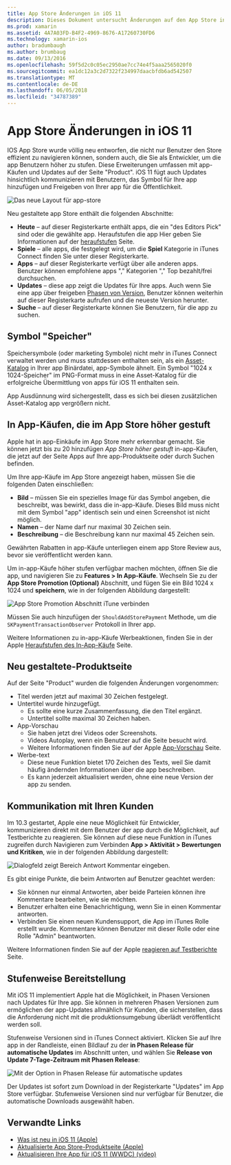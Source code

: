 ```yaml
---
title: App Store Änderungen in iOS 11
description: Dieses Dokument untersucht Änderungen auf den App Store in iOS-11. Eine Anwendung Symbol "Store", höher gestuften in-app-Einkäufe, Seite neu entworfenes Produkt, Kommunikation mit Ihren Kunden und in mehreren Phasen Versionen werden erörtert.
ms.prod: xamarin
ms.assetid: 4A7A03FD-B4F2-4969-8676-A17260730FD6
ms.technology: xamarin-ios
author: bradumbaugh
ms.author: brumbaug
ms.date: 09/13/2016
ms.openlocfilehash: 59f5d2c0c05ec2950ae7cc74e4f5aaa2565020f0
ms.sourcegitcommit: ea1dc12a3c2d7322f234997daacbfdb6ad542507
ms.translationtype: MT
ms.contentlocale: de-DE
ms.lasthandoff: 06/05/2018
ms.locfileid: "34787389"
---
```

# <a name="app-store-changes-in-ios-11"></a>App Store Änderungen in iOS 11

IOS App Store wurde völlig neu entworfen, die nicht nur Benutzer den Store effizient zu navigieren können, sondern auch, die Sie als Entwickler, um die app Benutzern höher zu stufen. Diese Erweiterungen umfassen mit app-Käufen und Updates auf der Seite "Product". iOS 11 fügt auch Updates hinsichtlich kommunizieren mit Benutzern, das Symbol für Ihre app hinzufügen und Freigeben von Ihrer app für die Öffentlichkeit.

![Das neue Layout für app-store](app-store-changes-images/image3.jpg)

Neu gestaltete app Store enthält die folgenden Abschnitte:

- **Heute** – auf dieser Registerkarte enthält apps, die ein "des Editors Pick" sind oder die gewählte app. Heraufstufen die app Hier geben Sie Informationen auf der [heraufstufen](https://developer.apple.com//contact/app-store/promote/) Seite.
- **Spiele** – alle apps, die festgelegt wird, um die **Spiel** Kategorie in iTunes Connect finden Sie unter dieser Registerkarte.
- **Apps** – auf dieser Registerkarte verfügt über alle anderen apps. Benutzer können empfohlene apps "," Kategorien "," Top bezahlt/frei durchsuchen.
- **Updates** – diese app zeigt die Updates für Ihre apps. Auch wenn Sie eine app über freigeben [Phasen von Version](#Phased_Release), Benutzer können weiterhin auf dieser Registerkarte aufrufen und die neueste Version herunter.
- **Suche** – auf dieser Registerkarte können Sie Benutzern, für die app zu suchen.

## <a name="store-icon"></a>Symbol "Speicher"

Speichersymbole (oder marketing Symbole) nicht mehr in iTunes Connect verwaltet werden und muss stattdessen enthalten sein, als ein [Asset-Katalog](~/ios/app-fundamentals/images-icons/app-icons.md) in Ihrer app Binärdatei, app-Symbole ähnelt. Ein Symbol "1024 x 1024-Speicher" im PNG-Format muss in eine Asset-Katalog für die erfolgreiche Übermittlung von apps für iOS 11 enthalten sein.

App Ausdünnung wird sichergestellt, dass es sich bei diesen zusätzlichen Asset-Katalog app vergrößern nicht.


## <a name="in-app-purchases-promoted-in-the-app-store"></a>In App-Käufen, die im App Store höher gestuft

Apple hat in app-Einkäufe im App Store mehr erkennbar gemacht. Sie können jetzt bis zu 20 hinzufügen _App Store höher gestuft_ in-app-Käufen, die jetzt auf der Seite Apps auf Ihre app-Produktseite oder durch Suchen befinden.

Um Ihre app-Käufe im App Store angezeigt haben, müssen Sie die folgenden Daten einschließen:

- **Bild** – müssen Sie ein spezielles Image für das Symbol angeben, die beschreibt, was bewirkt, dass die in-app-Käufe. Dieses Bild muss nicht mit dem Symbol "app" identisch sein und einen Screenshot ist nicht möglich.
- **Namen** – der Name darf nur maximal 30 Zeichen sein.
- **Beschreibung** – die Beschreibung kann nur maximal 45 Zeichen sein.

Gewährten Rabatten in app-Käufe unterliegen einem app Store Review aus, bevor sie veröffentlicht werden kann.

Um in-app-Käufe höher stufen verfügbar machen möchten, öffnen Sie die app, und navigieren Sie zu **Features > In App-Käufe**. Wechseln Sie zu der **App Store Promotion (Optional)** Abschnitt, und fügen Sie ein Bild 1024 x 1024 und **speichern**, wie in der folgenden Abbildung dargestellt:

![App Store Promotion Abschnitt iTune verbinden](app-store-changes-images/image4.png)

Müssen Sie auch hinzufügen der `ShouldAddStorePayment` Methode, um die `SKPaymentTransactionObserver` Protokoll in Ihrer app.

Weitere Informationen zu in-app-Käufe Werbeaktionen, finden Sie in der Apple [Heraufstufen des In-App-Käufe](https://developer.apple.com/app-store/promoting-in-app-purchases/) Seite.

## <a name="redesigned-product-page"></a>Neu gestaltete-Produktseite

Auf der Seite "Product" wurden die folgenden Änderungen vorgenommen:

- Titel werden jetzt auf maximal 30 Zeichen festgelegt.
- Untertitel wurde hinzugefügt.
    - Es sollte eine kurze Zusammenfassung, die den Titel ergänzt.
    - Untertitel sollte maximal 30 Zeichen haben.
- App-Vorschau
    - Sie haben jetzt drei Videos oder Screenshots.
    - Videos Autoplay, wenn ein Benutzer auf die Seite besucht wird.
    - Weitere Informationen finden Sie auf der Apple [App-Vorschau](https://developer.apple.com/app-store/app-previews/) Seite.
- Werbe-text
    - Diese neue Funktion bietet 170 Zeichen des Texts, weil Sie damit häufig ändernden Informationen über die app beschreiben.
    - Es kann jederzeit aktualisiert werden, ohne eine neue Version der app zu senden.

## <a name="customer-communication"></a>Kommunikation mit Ihren Kunden

Im 10.3 gestartet, Apple eine neue Möglichkeit für Entwickler, kommunizieren direkt mit dem Benutzer der app durch die Möglichkeit, auf Testberichte zu reagieren. Sie können auf diese neue Funktion in iTunes zugreifen durch Navigieren zum Verbinden **App > Aktivität > Bewertungen und Kritiken**, wie in der folgenden Abbildung dargestellt:

![Dialogfeld zeigt Bereich Antwort Kommentar eingeben.](app-store-changes-images/image5.png)

Es gibt einige Punkte, die beim Antworten auf Benutzer geachtet werden:

- Sie können nur einmal Antworten, aber beide Parteien können ihre Kommentare bearbeiten, wie sie möchten.
- Benutzer erhalten eine Benachrichtigung, wenn Sie in einen Kommentar antworten.
- Verbinden Sie einen neuen Kundensupport, die App im iTunes Rolle erstellt wurde. Kommentare können Benutzer mit dieser Rolle oder eine Rolle "Admin" beantworten.

Weitere Informationen finden Sie auf der Apple [reagieren auf Testberichte](https://developer.apple.com/app-store/responding-to-reviews/) Seite.

<a name="Phased_Release"/>

## <a name="phased-release"></a>Stufenweise Bereitstellung

Mit iOS 11 implementiert Apple hat die Möglichkeit, in Phasen Versionen nach Updates für Ihre app. Sie können in mehreren Phasen Versionen zum ermöglichen der app-Updates allmählich für Kunden, die sicherstellen, dass die Anforderung nicht mit die produktionsumgebung überlädt veröffentlicht werden soll.

Stufenweise Versionen sind in iTunes Connect aktiviert. Klicken Sie auf Ihre app in der Randleiste, einen Bildlauf zu der **in Phasen Release für automatische Updates** im Abschnitt unten, und wählen Sie **Release von Update 7-Tage-Zeitraum mit Phasen Release**:

![Mit der Option in Phasen Release für automatische updates](app-store-changes-images/image6.png)

Der Updates ist sofort zum Download in der Registerkarte "Updates" im App Store verfügbar. Stufenweise Versionen sind nur verfügbar für Benutzer, die automatische Downloads ausgewählt haben.


## <a name="related-links"></a>Verwandte Links

- [Was ist neu in iOS 11 (Apple)](https://developer.apple.com/ios/)
- [Aktualisierte App Store-Produktseite (Apple)](https://developer.apple.com/app-store/product-page/)
- [Aktualisieren Ihre App für iOS 11 (WWDC) (video)](https://developer.apple.com/videos/play/wwdc2017/204/)
